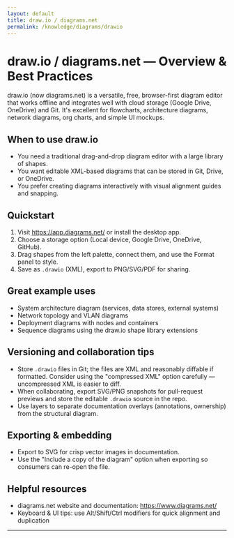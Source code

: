 ```yaml
---
layout: default
title: draw.io / diagrams.net
permalink: /knowledge/diagrams/drawio
---
```


# draw.io / diagrams.net — Overview & Best Practices

draw.io (now diagrams.net) is a versatile, free, browser-first diagram editor that works offline and integrates well with cloud storage (Google Drive, OneDrive) and Git. It's excellent for flowcharts, architecture diagrams, network diagrams, org charts, and simple UI mockups.

## When to use draw.io

- You need a traditional drag-and-drop diagram editor with a large library of shapes.
- You want editable XML-based diagrams that can be stored in Git, Drive, or OneDrive.
- You prefer creating diagrams interactively with visual alignment guides and snapping.

## Quickstart

1. Visit https://app.diagrams.net/ or install the desktop app.
2. Choose a storage option (Local device, Google Drive, OneDrive, GitHub).
3. Drag shapes from the left palette, connect them, and use the Format panel to style.
4. Save as `.drawio` (XML), export to PNG/SVG/PDF for sharing.

## Great example uses

- System architecture diagram (services, data stores, external systems)
- Network topology and VLAN diagrams
- Deployment diagrams with nodes and containers
- Sequence diagrams using the draw.io shape library extensions

## Versioning and collaboration tips

- Store `.drawio` files in Git; the files are XML and reasonably diffable if formatted. Consider using the "compressed XML" option carefully — uncompressed XML is easier to diff.
- When collaborating, export SVG/PNG snapshots for pull-request previews and store the editable `.drawio` source in the repo.
- Use layers to separate documentation overlays (annotations, ownership) from the structural diagram.

## Exporting & embedding

- Export to SVG for crisp vector images in documentation.
- Use the "Include a copy of the diagram" option when exporting so consumers can re-open the file.

## Helpful resources

- diagrams.net website and documentation: https://www.diagrams.net/
- Keyboard & UI tips: use Alt/Shift/Ctrl modifiers for quick alignment and duplication

---

